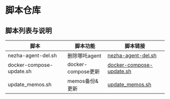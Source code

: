 # 脚本仓库

## 脚本列表与说明
| 脚本             | 脚本功能           | 脚本链接                                                                                  |
|------------------|--------------------|--------------------------------------------------------------------------------------------|
| nezha-agent-del.sh | 删除哪吒agent      | [nezha-agent-del.sh](https://raw.githubusercontent.com/jsllxx77/script/refs/heads/main/nezha-agent-del.sh) |
| docker-compose-update.sh | docker-compose更新      | [docker-compose-update.sh](https://raw.githubusercontent.com/jsllxx77/script/refs/heads/main/docker-compose-update.sh) |
| update_memos.sh | memos备份&更新      | [update_memos.sh](https://raw.githubusercontent.com/jsllxx77/script/refs/heads/main/update_memos.sh) |
